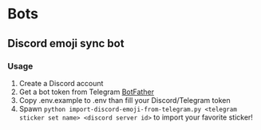 # Bots

## Discord emoji sync bot

### Usage

1. Create a Discord account
2. Get a bot token from Telegram [BotFather](https://t.me/BotFather)
3. Copy .env.example to .env than fill your Discord/Telegram token
4. Spawn `python import-discord-emoji-from-telegram.py <telegram sticker set name> <discord server id>` to import your favorite sticker!
